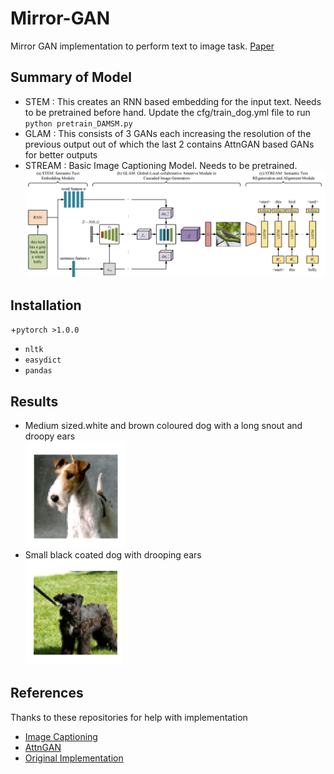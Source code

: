 # Mirror-GAN
Mirror GAN implementation to perform text to image task. [Paper](https://arxiv.org/pdf/1903.05854.pdf)
## Summary of Model
+ STEM : This creates an RNN based embedding for the input text. Needs to be pretrained before hand. Update the cfg/train_dog.yml file to run `python pretrain_DAMSM.py`
+ GLAM : This consists of 3 GANs each increasing the resolution of the previous output out of which the last 2 contains AttnGAN based GANs for better outputs
+ STREAM : Basic Image Captioning Model. Needs to be pretrained. 
![](images/framework.jpg) 

## Installation
+`pytorch >1.0.0`
+ `nltk`
+ `easydict`
+ `pandas`

## Results
+ Medium sized.white and brown coloured dog with a long snout and droopy ears  
![](results/dog1.png)
+ Small black coated dog with drooping ears  
![](results/dog2.png)

## References
Thanks to these repositories for help with implementation
+ [Image Captioning](https://github.com/yunjey/pytorch-tutorial/tree/master/tutorials/03-advanced/image_captioning)
+ [AttnGAN](https://github.com/taoxugit/AttnGAN)
+ [Original Implementation](https://github.com/qiaott/MirrorGAN)
